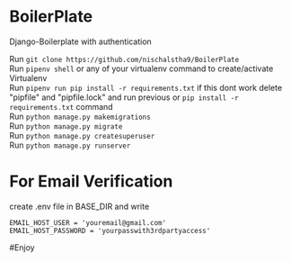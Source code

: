 # BoilerPlate
Django-Boilerplate with authentication


Run ```git clone https://github.com/nischalstha9/BoilerPlate``` <br />
Run ```pipenv shell``` or any of your virtualenv command to create/activate Virtualenv <br />
Run ```pipenv run pip install -r requirements.txt``` if this dont work delete "pipfile" and "pipfile.lock" and run previous or ```pip install -r requirements.txt``` command <br />
Run ```python manage.py makemigrations``` <br />
Run ```python manage.py migrate``` <br />
Run ```python manage.py createsuperuser``` <br />
Run ```python manage.py runserver``` <br />

# For Email Verification<br />
create .env file in BASE_DIR and write<br />

```EMAIL_HOST_USER = 'youremail@gmail.com'```<br />
```EMAIL_HOST_PASSWORD = 'yourpasswith3rdpartyaccess'```<br />

#Enjoy

